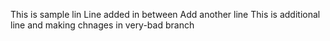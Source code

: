 This is sample lin
Line added in between
Add another line
This is additional line and making chnages in very-bad branch
